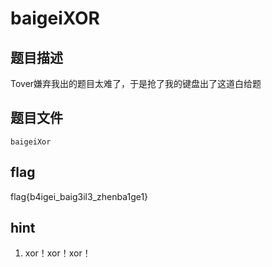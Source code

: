 # baigeiXOR

## 题目描述

Tover嫌弃我出的题目太难了，于是抢了我的键盘出了这道白给题

## 题目文件

`baigeiXor`

## flag

flag{b4igei_baig3il3_zhenba1ge1}

## hint

1.  xor！xor！xor！

